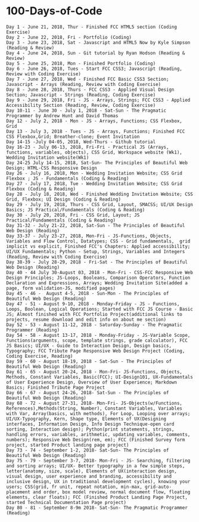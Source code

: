 # 100-Days-of-Code

	Day 1 - June 21, 2018, Thur - Finished FCC HTML5 section (Coding Exercise)
	Day 2 - June 22, 2018, Fri - Portfolio (Coding)
	Day 3 - June 23, 2018, Sat - Javascript and HTML5 Now by Kyle Simpson (Reading & Review)
	Day 4 - June 24, 2018, Sun - Git tutorial by Ryan Hodson (Reading & Review)
	Day 5 - June 25, 2018, Mon - Finished Portfolio (Coding)
	Day 6 - June 26, 2018, Tues - Start FCC CSS3; Javascript (Reading, Review with Coding Exercise)
	Day 7 - June 27, 2018, Wed - Finished FCC Basic CSS3 Section; Javascript - Arrays (Reading, Review with Coding Exercise)
  	Day 8 - June 28, 2018, Thurs - FCC CSS3 - Applied Visual Design Section; Javascript - Strings (Reading, Coding Exercise)
	Day 9 - June 29, 2018, Fri - JS - Arrays, Strings; FCC CSS3 - Applied Accessibility Section (Reading, Review, Coding Exercise) 
	Day 10-11 - June 30 - July 1, 2018 - Sat-Sun - The Pragmatic Programmer by Andrew Hunt and David Thomas 
	Day 12 - July 2, 2018 - Mon - JS - Arrays, Functions; CSS Flexbox, Grid
	Day 13 - July 3, 2018 - Tues - JS - Arrays, Functions; Finished FCC CSS Flexbox,Grid; Breather-clone; Event Invitation
	Day 14-15 -July 04-05, 2018, Wed-Thurs - Github tutorial
	Day 16-23 - July 06-13, 2018, Fri-Fri - Practical JS (Arrays, functions, variables, objects), CSS Grid, Workspace website (Wk1), Wedding Invitation website(Wk1)                    												
	Day 24-25 July 14-15, 2018, Sat-Sun- The Principles of Beautiful Web Design; HTML-CSS Responsive Design
	Day 26 - July 16, 2018, Mon - Wedding Invitation Website; CSS Grid Flexbox ; JS - Fundamentals (Coding & Reading) 
	Day 27 - July 17, 2018, Tue - Wedding Invitation Website; CSS Grid Flexbox (Coding & Reading)
	Day 28 - July 18, 2018, Wed - Finished Wedding Invitation Website; CSS Grid, Flexbox; UI Design (Coding & Reading)
	Day 29 - July 19, 2018, Thurs - CSS Grid, Layout, SMACSS; UI/UX Design Basics; JS Practical/Fundamentals (Coding & Reading)
	Day 30 - July 20, 2018, Fri - CSS Grid, Layout; JS Practical/Fundamentals (Coding & Reading)
	Day 31-32 - July 21-22, 2018, Sat-Sun - The Principles of Beautiful Web Design (Reading)
	Day 33-37 - July 23-27, 2018, Mon-Fri - JS-Functions, Objects, Variables and Flow Control, Datatypes; CSS - Grid fundamentals, 	grid implicit vs explicit, Finished FCC's Chapters: Applied accessibility; UI/UX Fundamentals; Python - Setup, Strings, Variables and Integers (Reading, Review with Coding Exercise)
	Day 38-39 - July 28-29, 2018 - Fri-Sat - The Principles of Beautiful Web Design (Reading)
	Day 40 - 44 July 30-August 03, 2018 - Mon-Fri - CSS-FCC Responsive Web Design Principles; JS-Loops, Booleans, Comparison Operators, Function Declaration and Expressions, Arrays; Wedding Invitation Site(added a page, form validation-JS, modified pages) 
	Day 45 - 46 -  August 4-5, 2018 - Sun-Mon - The Principles of Beautiful Web Design (Reading)
	Day 47 - 51 - August 9-10, 2018 - Monday-Friday - JS - Functions, Loops, Boolean, Logical Operations; Started with FCC JS Course - Basic JS; Almost finished with FCC Portfolio Project(additional links to projects, resume download and edit info on about me section)
	Day 52 - 53 - August 11-12, 2018 - Saturday-Sunday - The Pragmatic Programmer (Reading)
	Day 54 - 58 - August 13-17, 2018 - Monday-Friday - JS-Variable Scope, Functions(arguments, scope, template strings, grade calculator), FCC JS Basics; UI/UX - Guide to Interaction Design, Design basics, Typography; FCC Tribute Page Responsive Web Design Project (Coding, Coding Exercise, Reading)
	Day 59 - 60 - August 18-19, 2018 - Sat-Sun - The Principles of Beautiful Web Design (Reading)
	Day 61 - 65 - August 20-24, 2018 - Mon-Fri- JS-Functions, Objects, Methods, Constant Variables, Basic(FCC); UI-Design101, UX-Fundamentals of User Experience Design, Overview of User Experience; Markdown Basics; Finished Tribute Page Project
	Day 66 - 67 - August 24-26, 2018- Sat-Sun - The Principles of Beautiful Web Design (Reading)
	Day 68 - 72 - August 27-31, 2018- Mon-Fri- JS-Objects(w/Functions, References),Methods(String, Number), Constant Variables, Variables with Var, Array(basics, with methods), For Loop, Looping over arrays; UI/UX-Typography, Kern, Shape type, Elements of UX(Designing interfaces, Information Design, Info Design Technique-open card sorting, Interaction design); Python(print statements, strings, handling errors, variables, arithmetic, updating variables, comments, numbers); Responsive Web Design(rem, em); FCC (Finished Survey form project, started Product landing page project)
	Day 73 - 74 - September 1-2, 2018- Sat-Sun- The Principles of Beautiful Web Design (Reading)
	Day 75 - 79 - September 3-7, 2018- Mon-Fri - JS- Searching, filtering and sorting arrays; UI/UX- Better typography in a few simple steps, letter(anatomy, size, scale), Elements of UX(interaction design, visual design, user experience and branding, accessibility and inclusive design, UX in traditional development cycles), knowing your users; CSS(grid, fr unit, repeat notation, min-max, grid-auto-placement and order, box model review, normal document flow, floating elements, clear floats); FCC (Finished Product Landing Page Project, started Technical Documentation Page project)
	Day 80 - 81 - September 8-9m 2018- Sat-Sun- The Pragmatic Programmer (Reading)
